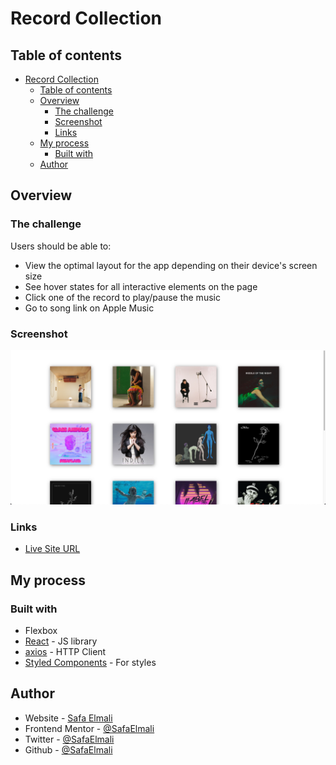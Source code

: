 # Record Collection

## Table of contents

- [Record Collection](#frontend-mentor---nft-preview-card-component-solution)
  - [Table of contents](#table-of-contents)
  - [Overview](#overview)
    - [The challenge](#the-challenge)
    - [Screenshot](#screenshot)
    - [Links](#links)
  - [My process](#my-process)
    - [Built with](#built-with)
  - [Author](#author)

## Overview

### The challenge

Users should be able to:

- View the optimal layout for the app depending on their device's screen size
- See hover states for all interactive elements on the page
- Click one of the record to play/pause the music
- Go to song link on Apple Music

### Screenshot

![](./screenshot/screenshot.png)

### Links

- [Live Site URL](https://record-collection.vercel.app/)

## My process

### Built with

- Flexbox
- [React](https://reactjs.org/) - JS library
- [axios](https://github.com/axios/axios) - HTTP Client
- [Styled Components](https://styled-components.com/) - For styles

## Author

- Website - [Safa Elmali](https://safaelmali.com/)
- Frontend Mentor - [@SafaElmali](https://www.frontendmentor.io/profile/SafaElmali)
- Twitter - [@SafaElmali](https://twitter.com/SafaElmali)
- Github - [@SafaElmali](https://github.com/SafaElmali)
